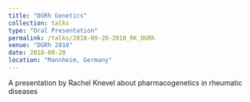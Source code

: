 ```yaml
---
title: "DGRh Genetics"
collection: talks
type: "Oral Presentation"
permalink: /talks/2018-09-20-2018_RK_DGRh
venue: "DGRh 2018"
date: 2018-09-20
location: "Mannheim, Germany"
---
```


A presentation by Rachel Knevel about pharmacogenetics in rheumatic diseases
